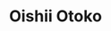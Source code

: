 --- 
title: "Oishii Otoko"
publishdate: "2019-7-12T16:48:46+02:00"
src: "https://365manga.net/manga/oishii-otoko"
image: "https://data.365manga.net/images/thumbnails/15744-oishii-otoko.jpg"
description: "[From Bakeneko Scanslation] The barbequed meat shop owner, Yotsuya-san continues to harrass the part time worker Matsuda-kun saying “Your smell is special”. At first Matsuda-kun is baffled by this, but gradually he develops a liking towards Yotsuda-san…!? Also includes a spin off of “17 Sai no Hisoka na Yokujou”- “Anata ga hoshii'"
---